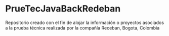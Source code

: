 # PrueTecJavaBackRedeban
Repositorio creado con el fin de alojar la información o proyectos asociados a la prueba técnica realizada por la compañía Receban, Bogota, Colombia
